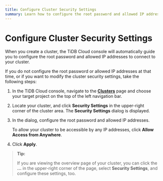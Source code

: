 ```yaml
---
title: Configure Cluster Security Settings
summary: Learn how to configure the root password and allowed IP addresses to connect to your cluster.
---
```


# Configure Cluster Security Settings

When you create a cluster, the TiDB Cloud console will automatically guide you to configure the root password and allowed IP addresses to connect to your cluster.

If you do not configure the root password or allowed IP addresses at that time, or if you want to modify the cluster security settings, take the following steps:

1. In the TiDB Cloud console, navigate to the [**Clusters**](https://tidbcloud.com/console/clusters) page and choose your target project on the top of the left navigation bar.
2. Locate your cluster, and click **Security Settings** in the upper-right corner of the cluster area. The **Security Settings** dialog is displayed.
3. In the dialog, configure the root password and allowed IP addresses.

    To allow your cluster to be accessible by any IP addresses, click **Allow Access from Anywhere**.

4. Click **Apply**.

> **Tip:**
>
> If you are viewing the overview page of your cluster, you can click the **...** in the upper-right corner of the page, select **Security Settings**, and configure these settings, too.
